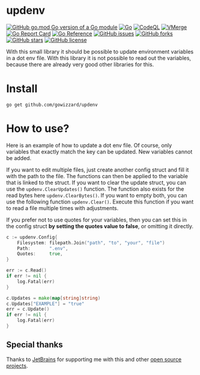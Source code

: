 # updenv

[![GitHub go.mod Go version of a Go module](https://img.shields.io/github/go-mod/go-version/gowizzard/updenv.svg)](https://golang.org/) [![Go](https://github.com/gowizzard/updenv/actions/workflows/go.yml/badge.svg)](https://github.com/gowizzard/updenv/actions/workflows/go.yml) [![CodeQL](https://github.com/gowizzard/updenv/actions/workflows/codeql.yml/badge.svg)](https://github.com/gowizzard/updenv/actions/workflows/codeql.yml) [![VMerge](https://github.com/gowizzard/updenv/actions/workflows/vmerge.yml/badge.svg)](https://github.com/gowizzard/updenv/actions/workflows/vmerge.yml) [![Go Report Card](https://goreportcard.com/badge/github.com/gowizzard/updenv)](https://goreportcard.com/report/github.com/gowizzard/updenv) [![Go Reference](https://pkg.go.dev/badge/github.com/gowizzard/updenv.svg)](https://pkg.go.dev/github.com/gowizzard/updenv) [![GitHub issues](https://img.shields.io/github/issues/gowizzard/updenv)](https://github.com/gowizzard/updenv/issues) [![GitHub forks](https://img.shields.io/github/forks/gowizzard/updenv)](https://github.com/gowizzard/updenv/network) [![GitHub stars](https://img.shields.io/github/stars/gowizzard/updenv)](https://github.com/gowizzard/updenv/stargazers) [![GitHub license](https://img.shields.io/github/license/gowizzard/updenv)](https://github.com/gowizzard/updenv/blob/master/LICENSE)

With this small library it should be possible to update environment variables in a dot env file. With this library it is not possible to read out the variables, because there are already very good other libraries for this.

# Install



```console
go get github.com/gowizzard/updenv
```

# How to use?

Here is an example of how to update a dot env file. Of course, only variables that exactly match the key can be updated. New variables cannot be added.

If you want to edit multiple files, just create another config struct and fill it with the path to the file. The functions can then be applied to the variable that is linked to the struct. If you want to clear the update struct, you can use the `updenv.ClearUpdates()` function. The function also exists for the read bytes here `updenv.ClearBytes()`. If you want to empty both, you can use the following function `updenv.Clear()`. Execute this function if you want to read a file multiple times with adjustments.

If you prefer not to use quotes for your variables, then you can set this in the config struct **by setting the quotes value to false**, or omitting it directly.

```go
c := updenv.Config{
	Filesystem: filepath.Join("path", "to", "your", "file")
	Path:       ".env",
	Quotes:     true,
}

err := c.Read()
if err != nil {
	log.Fatal(err)
}

c.Updates = make(map[string]string)
c.Updates["EXAMPLE"] = "true"
err = c.Update()
if err != nil {
	log.Fatal(err)
}
```

## Special thanks

Thanks to [JetBrains](https://github.com/JetBrains) for supporting me with this and other [open source projects](https://www.jetbrains.com/community/opensource/#support).